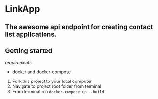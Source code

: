 # LinkApp 
## The awesome api endpoint for creating contact list applications.

## Getting started

*requirements*
- docker and docker-compose


1. Fork this project to your local computer
2. Navigate to project root folder from terminal
3. From terminal run `docker-compose up --build`

 
